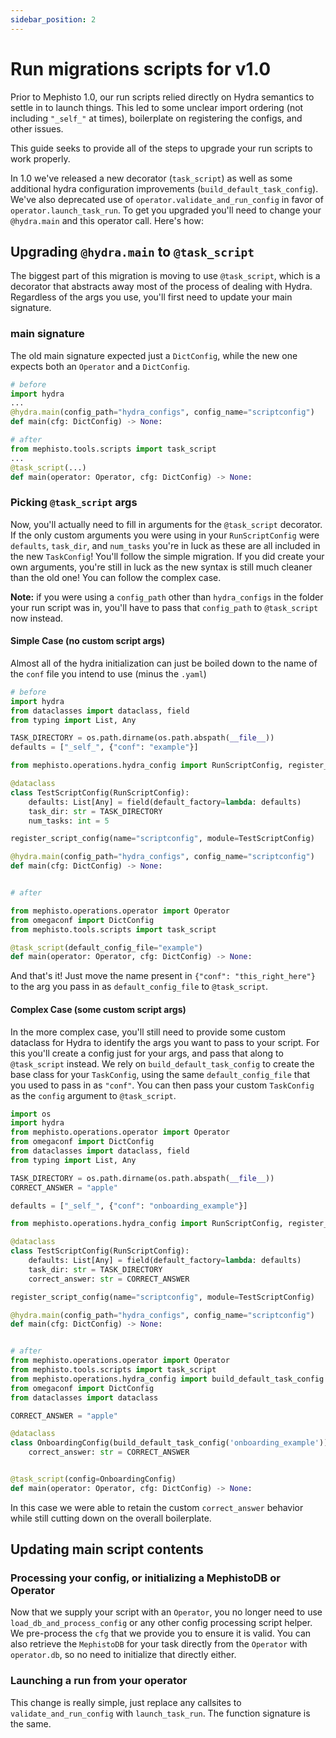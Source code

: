 ```yaml
---
sidebar_position: 2
---
```


# Run migrations scripts for v1.0

Prior to Mephisto 1.0, our run scripts relied directly on Hydra semantics to settle in to launch things. This led to some unclear import ordering (not including `"_self_"` at times), boilerplate on registering the configs, and other issues.

This guide seeks to provide all of the steps to upgrade your run scripts to work properly.

In 1.0 we've released a new decorator (`task_script`) as well as some additional hydra configuration improvements (`build_default_task_config`). We've also deprecated use of `operator.validate_and_run_config` in favor of `operator.launch_task_run`. To get you upgraded you'll need to change your `@hydra.main` and this operator call. Here's how:

## Upgrading `@hydra.main` to `@task_script`

The biggest part of this migration is moving to use `@task_script`, which is a decorator that abstracts away most of the process of dealing with Hydra. Regardless of the args you use, you'll first need to update your main signature.

### main signature
The old main signature expected just a `DictConfig`, while the new one expects both an `Operator` and a `DictConfig`.
```python
# before
import hydra
...
@hydra.main(config_path="hydra_configs", config_name="scriptconfig")
def main(cfg: DictConfig) -> None:

# after
from mephisto.tools.scripts import task_script
...
@task_script(...)
def main(operator: Operator, cfg: DictConfig) -> None:
```

### Picking `@task_script` args
Now, you'll actually need to fill in arguments for the `@task_script` decorator. If the only custom arguments you were using in your `RunScriptConfig` were `defaults`, `task_dir`, and `num_tasks` you're in luck as these are all included in the new `TaskConfig`! You'll follow the simple migration. If you did create your own arguments, you're still in luck as the new syntax is still much cleaner than the old one! You can follow the complex case.

**Note:** if you were using a `config_path` other than `hydra_configs` in the folder your run script was in, you'll have to pass that `config_path` to `@task_script` now instead.

#### Simple Case (no custom script args)
Almost all of the hydra initialization can just be boiled down to the name of the `conf` file you intend to use (minus the `.yaml`)
```python
# before
import hydra
from dataclasses import dataclass, field
from typing import List, Any

TASK_DIRECTORY = os.path.dirname(os.path.abspath(__file__))
defaults = ["_self_", {"conf": "example"}]

from mephisto.operations.hydra_config import RunScriptConfig, register_script_config

@dataclass
class TestScriptConfig(RunScriptConfig):
    defaults: List[Any] = field(default_factory=lambda: defaults)
    task_dir: str = TASK_DIRECTORY
    num_tasks: int = 5

register_script_config(name="scriptconfig", module=TestScriptConfig)

@hydra.main(config_path="hydra_configs", config_name="scriptconfig")
def main(cfg: DictConfig) -> None:


# after

from mephisto.operations.operator import Operator
from omegaconf import DictConfig
from mephisto.tools.scripts import task_script

@task_script(default_config_file="example")
def main(operator: Operator, cfg: DictConfig) -> None:
```
And that's it! Just move the name present in `{"conf": "this_right_here"}` to the arg you pass in as `default_config_file` to `@task_script`.

#### Complex Case (some custom script args)
In the more complex case, you'll still need to provide some custom dataclass for Hydra to identify the args you want to pass to your script. For this you'll create a config just for your args, and pass that along to `@task_script` instead. We rely on `build_default_task_config` to create the base class for your `TaskConfig`, using the same `default_config_file` that you used to pass in as `"conf"`. You can then pass your custom `TaskConfig` as the `config` argument to `@task_script`.

```python
import os
import hydra
from mephisto.operations.operator import Operator
from omegaconf import DictConfig
from dataclasses import dataclass, field
from typing import List, Any

TASK_DIRECTORY = os.path.dirname(os.path.abspath(__file__))
CORRECT_ANSWER = "apple"

defaults = ["_self_", {"conf": "onboarding_example"}]

from mephisto.operations.hydra_config import RunScriptConfig, register_script_config

@dataclass
class TestScriptConfig(RunScriptConfig):
    defaults: List[Any] = field(default_factory=lambda: defaults)
    task_dir: str = TASK_DIRECTORY
    correct_answer: str = CORRECT_ANSWER

register_script_config(name="scriptconfig", module=TestScriptConfig)

@hydra.main(config_path="hydra_configs", config_name="scriptconfig")
def main(cfg: DictConfig) -> None:


# after
from mephisto.operations.operator import Operator
from mephisto.tools.scripts import task_script
from mephisto.operations.hydra_config import build_default_task_config
from omegaconf import DictConfig
from dataclasses import dataclass

CORRECT_ANSWER = "apple"

@dataclass
class OnboardingConfig(build_default_task_config('onboarding_example')): # type: ignore
    correct_answer: str = CORRECT_ANSWER


@task_script(config=OnboardingConfig)
def main(operator: Operator, cfg: DictConfig) -> None:
```
In this case we were able to retain the custom `correct_answer` behavior while still cutting down on the overall boilerplate.

## Updating  main script contents

### Processing your config, or initializing a MephistoDB or Operator
Now that we supply your script with an `Operator`, you no longer need to use `load_db_and_process_config` or any other config processing script helper. We pre-process the `cfg` that we provide you to ensure it is valid. You can also retrieve the `MephistoDB` for your task directly from the `Operator` with `operator.db`, so no need to initialize that directly either.

### Launching a run from your operator
This change is really simple, just replace any callsites to `validate_and_run_config` with `launch_task_run`. The function signature is the same.
